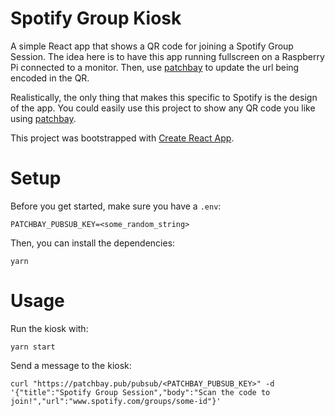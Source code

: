 # Spotify Group Kiosk

A simple React app that shows a QR code for joining a Spotify Group Session. The idea here is to have this app running fullscreen on a Raspberry Pi connected to a monitor. Then, use [patchbay](https://patchbay.pub/docs/index.html) to update the url being encoded in the QR.

Realistically, the only thing that makes this specific to Spotify is the design of the app. You could easily use this project to show any QR code you like using [patchbay](https://patchbay.pub/docs/index.html).

This project was bootstrapped with [Create React App](https://github.com/facebook/create-react-app).

# Setup
Before you get started, make sure you have a `.env`:
```
PATCHBAY_PUBSUB_KEY=<some_random_string>
```

Then, you can install the dependencies:
```
yarn
```

# Usage
Run the kiosk with:
```
yarn start
```

Send a message to the kiosk:
```
curl "https://patchbay.pub/pubsub/<PATCHBAY_PUBSUB_KEY>" -d '{"title":"Spotify Group Session","body":"Scan the code to join!","url":"www.spotify.com/groups/some-id"}'
```
